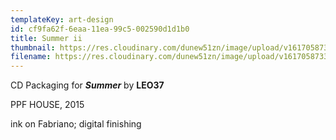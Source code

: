 ```yaml
---
templateKey: art-design
id: cf9fa62f-6eaa-11ea-99c5-002590d1d1b0
title: Summer ii
thumbnail: https://res.cloudinary.com/dunew51zn/image/upload/v1617058733/art_design/leo37_summerinside_T_bbmpab.jpg
filename: https://res.cloudinary.com/dunew51zn/image/upload/v1617058733/art_design/leo37_summerinside_il4ajv.jpg
---
```

CD Packaging for ***Summer*** by **LEO37**

PPF HOUSE, 2015

ink on Fabriano; digital finishing